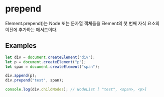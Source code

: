 # prepend
Element.prepend()는 Node 또는 문자열 객체들을 Element의 첫 번째 자식 요소의 이전에 추가하는 메서드이다.

## Examples
```javascript
let div = document.createElement("div");
let p = document.createElement("p");
let span = document.createElement("span");

div.append(p);
div.prepend("test", span);

console.log(div.childNodes); // NodeList [ "test", <span>, <p>]
```